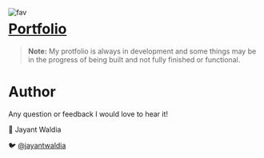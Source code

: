 <span style="float: left">![fav](https://github.com/jayantsudo24/imjayantwaldia.github.io/blob/master/assets/favicon2.ico)</span>
# [Portfolio](https://imjayantwaldia.github.io)

> **Note:** My protfolio is always in development and some things may be in the progress of being built and not fully finished or functional.



# Author
Any question or feedback I would love to hear it!

🤖 Jayant Waldia

🐦 [@jayantwaldia](www.twitter.com/jayantwaldia)


